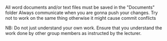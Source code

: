 All word documents and/or text files must be saved in the "Documents" folder
Always communicate when you are gonna push your changes.
Try not to work on the same thing otherwise it might cause commit conflicts

NB: Do not just understand your own work. Ensure that you understand the 
work done by other group members as instructed by the lecturer.
